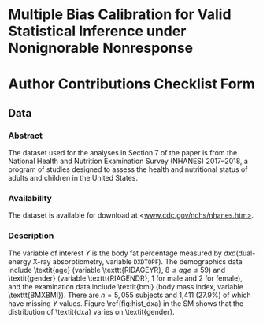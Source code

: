 # Multiple Bias Calibration for Valid Statistical Inference under Nonignorable Nonresponse

# Author Contributions Checklist Form

## Data

### Abstract

The dataset used for the analyses in Section 7 of the paper is from the
National Health and Nutrition Examination Survey (NHANES) 2017–2018,
a program of studies designed to assess the health and nutritional status
of adults and children in the United States.

### Availability 

The dataset is available for download at <www.cdc.gov/nchs/nhanes.htm>.

### Description

The variable of interest $Y$ is the body fat percentage measured by *dxa*(dual-energy X-ray absorptiometry, variable `DXDTOPF`). The demographics data include \textit{age} (variable \texttt{RIDAGEYR}, $8 \le \mathit{age} \le 59$) and \textit{gender} (variable \texttt{RIAGENDR}, 1 for male and 2 for female), and the examination data include \textit{bmi} (body mass index, variable \texttt{BMXBMI}). There are $n = 5,055$ subjects and 1,411 (27.9\%) of which have missing $Y$ values. Figure \ref{fig:hist_dxa} in the SM shows that the distribution of \textit{dxa} varies on \textit{gender}.

